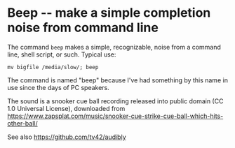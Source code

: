 # Beep -- make a simple completion noise from command line

The command `beep` makes a simple, recognizable, noise from a command
line, shell script, or such. Typical use:

```
mv bigfile /media/slow/; beep
```

The command is named "beep" because I've had something by this name in
use since the days of PC speakers.

The sound is a snooker cue ball recording released into public domain
(CC 1.0 Universal License), downloaded from
https://www.zapsplat.com/music/snooker-cue-strike-cue-ball-which-hits-other-ball/

See also https://github.com/tv42/audibly
